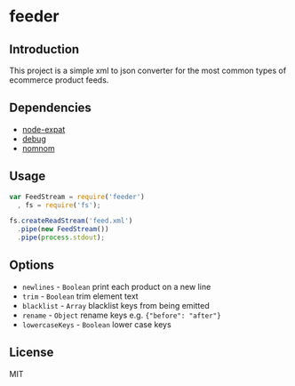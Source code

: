 # feeder

## Introduction

This project is a simple xml to json converter for the most common types of ecommerce product feeds.

## Dependencies

* [node-expat](http://github.com/node-xmpp/node-expat)
* [debug](http://github.com/visionmedia/debug)
* [nomnom](http://github.com/harthur/nomnom)

## Usage

```javascript
var FeedStream = require('feeder')
  , fs = require('fs');

fs.createReadStream('feed.xml')
  .pipe(new FeedStream())
  .pipe(process.stdout);
```
## Options

* `newlines` - `Boolean` print each product on a new line
* `trim` - `Boolean` trim element text
* `blacklist` - `Array` blacklist keys from being emitted
* `rename` - `Object` rename keys e.g. `{"before": "after"}`
* `lowercaseKeys` - `Boolean` lower case keys

## License

MIT
